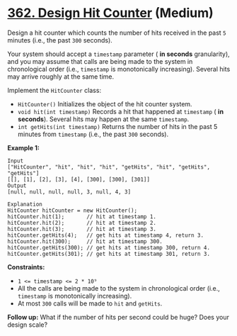 # [362. Design Hit Counter][link] (Medium)

[link]: https://leetcode.com/problems/design-hit-counter/

Design a hit counter which counts the number of hits received in the past `5` minutes (i.e., the
past `300` seconds).

Your system should accept a `timestamp` parameter ( **in seconds** granularity), and you may assume
that calls are being made to the system in chronological order (i.e., `timestamp` is monotonically
increasing). Several hits may arrive roughly at the same time.

Implement the `HitCounter` class:

- `HitCounter()` Initializes the object of the hit counter system.
- `void hit(int timestamp)` Records a hit that happened at `timestamp` ( **in seconds**). Several
hits may happen at the same `timestamp`.
- `int getHits(int timestamp)` Returns the number of hits in the past 5 minutes from `timestamp`
(i.e., the past `300` seconds).

**Example 1:**

```
Input
["HitCounter", "hit", "hit", "hit", "getHits", "hit", "getHits", "getHits"]
[[], [1], [2], [3], [4], [300], [300], [301]]
Output
[null, null, null, null, 3, null, 4, 3]

Explanation
HitCounter hitCounter = new HitCounter();
hitCounter.hit(1);       // hit at timestamp 1.
hitCounter.hit(2);       // hit at timestamp 2.
hitCounter.hit(3);       // hit at timestamp 3.
hitCounter.getHits(4);   // get hits at timestamp 4, return 3.
hitCounter.hit(300);     // hit at timestamp 300.
hitCounter.getHits(300); // get hits at timestamp 300, return 4.
hitCounter.getHits(301); // get hits at timestamp 301, return 3.
```

**Constraints:**

- `1 <= timestamp <= 2 * 10⁹`
- All the calls are being made to the system in chronological order (i.e., `timestamp` is
monotonically increasing).
- At most `300` calls will be made to `hit` and `getHits`.

**Follow up:** What if the number of hits per second could be huge? Does your design scale?
